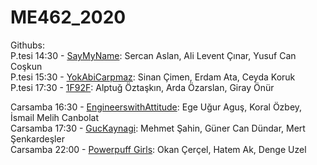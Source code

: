 # ME462_2020

Githubs:  
P.tesi 14:30 - [SayMyName](https://github.com/cinaral/saymyname): Sercan Aslan, Ali Levent Çınar, Yusuf Can Coşkun  
P.tesi 15:30 - [YokAbiCarpmaz](https://github.com/yokabicarpmaz/ME462_ControlSystemsTools): Sinan Çimen, Erdam Ata, Ceyda Koruk  
P.tesi 17:30 - [1F92F](https://github.com/Dengesizizm/ME462Project): Alptuğ Öztaşkın, Arda Özarslan, Giray Önür  


Carsamba 16:30 - [EngineerswithAttitude](https://github.com/EWA-Mechatronics/ME462-Project): Ege Uğur Aguş, Koral Özbey, İsmail Melih Canbolat  
Carsamba 17:30 - [GucKaynagi](https://github.com/gner007/ME462): Mehmet Şahin, Güner Can Dündar, Mert Şenkardeşler  
Carsamba 22:00 - [Powerpuff Girls](https://github.com/powerpuffgirls462/me462): Okan Çerçel, Hatem Ak, Denge Uzel  

